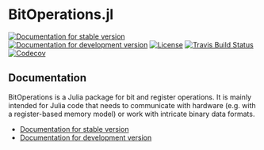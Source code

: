 # BitOperations.jl

[![Documentation for stable version](https://img.shields.io/badge/docs-stable-blue.svg)](https://oschulz.github.io/BitOperations.jl/stable)
[![Documentation for development version](https://img.shields.io/badge/docs-dev-blue.svg)](https://oschulz.github.io/BitOperations.jl/dev)
[![License](http://img.shields.io/badge/license-MIT-brightgreen.svg?style=flat)](LICENSE.md)
[![Travis Build Status](https://travis-ci.com/oschulz/BitOperations.jl.svg?branch=master)](https://travis-ci.com/oschulz/BitOperations.jl)
[![Codecov](https://codecov.io/gh/oschulz/BitOperations.jl/branch/master/graph/badge.svg)](https://codecov.io/gh/oschulz/BitOperations.jl)


## Documentation

BitOperations is a Julia package for bit and register operations. It is mainly
intended for Julia code that needs to communicate with hardware (e.g. with a
register-based memory model) or work with intricate binary data formats.

* [Documentation for stable version](https://oschulz.github.io/BitOperations.jl/stable)
* [Documentation for development version](https://oschulz.github.io/BitOperations.jl/dev)
